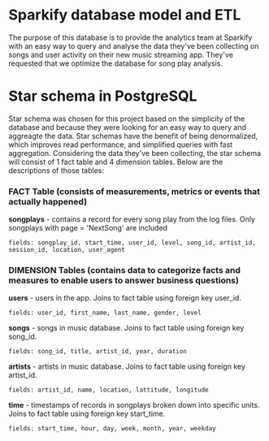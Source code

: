 # Sparkify database model and ETL

The purpose of this database is to provide the analytics team at Sparkify with an easy way to query and analyse the data they've been collecting on songs and user activity on their new music streaming app. They've requested that we optimize the database for song play analysis. 

# Star schema in PostgreSQL

Star schema was chosen for this project based on the simplicity of the database and because they were looking for an easy way to query and aggreagte the data. Star schemas have the benefit of being denormalized, which improves read performance, and simplified queries with fast aggregation. Considering the data they've been collecting, the star schema will consist of 1 fact table and 4 dimension tables. Below are the descriptions of those tables:
    
### FACT Table (consists of measurements, metrics or events that actually happened)
 
**songplays** - contains a record for every song play from the log files. Only songplays with page = 'NextSong' are included

    fields: songplay_id, start_time, user_id, level, song_id, artist_id, session_id, location, user_agent
     
### DIMENSION Tables (contains data to categorize facts and measures to enable users to answer business questions)
    
**users** - users in the app. Joins to fact table using foreign key user_id.

    fields: user_id, first_name, last_name, gender, level
    
**songs** - songs in music database. Joins to fact table using foreign key song_id.

    fields: song_id, title, artist_id, year, duration
    
**artists** - artists in music database. Joins to fact table using foreign key artist_id.

    fields: artist_id, name, location, lattitude, longitude
    
**time** - timestamps of records in songplays broken down into specific units. Joins to fact table using foreign key start_time.

    fields: start_time, hour, day, week, month, year, weekday